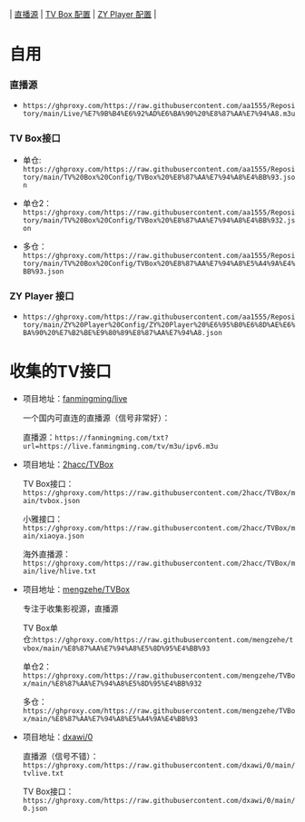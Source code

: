 | [直播源](https://github.com/aa1555/Repository/tree/main/Live) | 
[TV Box 配置](https://github.com/aa1555/Repository/tree/main/TV%20Box%20Config) | 
[ZY Player 配置](https://github.com/aa1555/Repository/tree/main/ZY%20Player%20Config) | 

# 自用

### 直播源

- `https://ghproxy.com/https://raw.githubusercontent.com/aa1555/Repository/main/Live/%E7%9B%B4%E6%92%AD%E6%BA%90%20%E8%87%AA%E7%94%A8.m3u`

### TV Box接口

- 单仓:
  `https://ghproxy.com/https://raw.githubusercontent.com/aa1555/Repository/main/TV%20Box%20Config/TVBox%20%E8%87%AA%E7%94%A8%E4%BB%93.json`

- 单仓2：
  `https://ghproxy.com/https://raw.githubusercontent.com/aa1555/Repository/main/TV%20Box%20Config/TVBox%20%E8%87%AA%E7%94%A8%E4%BB%932.json`

- 多仓：
  `https://ghproxy.com/https://raw.githubusercontent.com/aa1555/Repository/main/TV%20Box%20Config/TVBox%20%E8%87%AA%E7%94%A8%E5%A4%9A%E4%BB%93.json`

### ZY Player 接口

- `https://ghproxy.com/https://raw.githubusercontent.com/aa1555/Repository/main/ZY%20Player%20Config/ZY%20Player%20%E6%95%B0%E6%8D%AE%E6%BA%90%20%E7%B2%BE%E9%80%89%E8%87%AA%E7%94%A8.json`

# 收集的TV接口

- 项目地址：[fanmingming/live](https://github.com/fanmingming/live)

  一个国内可直连的直播源（信号非常好）：

  直播源：`https://fanmingming.com/txt?url=https://live.fanmingming.com/tv/m3u/ipv6.m3u`

- 项目地址：[2hacc/TVBox](https://github.com/2hacc/TVBox/tree/main)

  TV Box接口：`https://ghproxy.com/https://raw.githubusercontent.com/2hacc/TVBox/main/tvbox.json`

  小雅接口：`https://ghproxy.com/https://raw.githubusercontent.com/2hacc/TVBox/main/xiaoya.json`

  海外直播源：`https://ghproxy.com/https://raw.githubusercontent.com/2hacc/TVBox/main/live/hlive.txt`

- 项目地址：[mengzehe/TVBox](https://github.com/mengzehe/TVBox)

  专注于收集影视源，直播源

  TV Box单仓:`https://ghproxy.com/https://raw.githubusercontent.com/mengzehe/tvbox/main/%E8%87%AA%E7%94%A8%E5%8D%95%E4%BB%93`

  单仓2：`https://ghproxy.com/https://raw.githubusercontent.com/mengzehe/TVBox/main/%E8%87%AA%E7%94%A8%E5%8D%95%E4%BB%932`

  多仓：`https://ghproxy.com/https://raw.githubusercontent.com/mengzehe/TVBox/main/%E8%87%AA%E7%94%A8%E5%A4%9A%E4%BB%93`

- 项目地址：[dxawi/0](https://github.com/dxawi/0/blob/main/0.json)

  直播源（信号不错）：`https://ghproxy.com/https://raw.githubusercontent.com/dxawi/0/main/tvlive.txt`

  TV Box接口：`https://ghproxy.com/https://raw.githubusercontent.com/dxawi/0/main/0.json`

  

  


